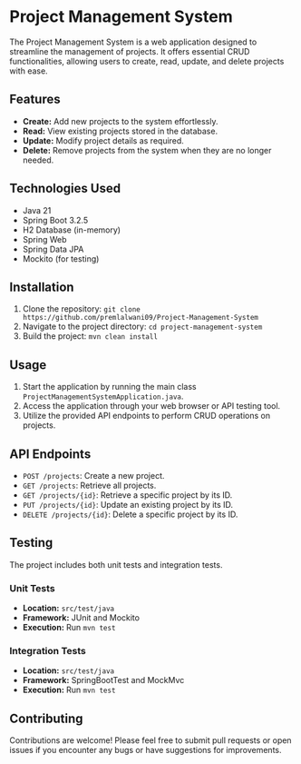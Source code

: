 # Project Management System

The Project Management System is a web application designed to streamline the management of projects. It offers essential CRUD functionalities, allowing users to create, read, update, and delete projects with ease.

## Features

- **Create:** Add new projects to the system effortlessly.
- **Read:** View existing projects stored in the database.
- **Update:** Modify project details as required.
- **Delete:** Remove projects from the system when they are no longer needed.

## Technologies Used

- Java 21
- Spring Boot 3.2.5
- H2 Database (in-memory)
- Spring Web
- Spring Data JPA
- Mockito (for testing)

## Installation

1. Clone the repository: `git clone https://github.com/premlalwani09/Project-Management-System`
2. Navigate to the project directory: `cd project-management-system`
3. Build the project: `mvn clean install`

## Usage

1. Start the application by running the main class `ProjectManagementSystemApplication.java`.
2. Access the application through your web browser or API testing tool.
3. Utilize the provided API endpoints to perform CRUD operations on projects.

## API Endpoints

- `POST /projects`: Create a new project.
- `GET /projects`: Retrieve all projects.
- `GET /projects/{id}`: Retrieve a specific project by its ID.
- `PUT /projects/{id}`: Update an existing project by its ID.
- `DELETE /projects/{id}`: Delete a specific project by its ID.

## Testing

The project includes both unit tests and integration tests.

### Unit Tests

- **Location:** `src/test/java`
- **Framework:** JUnit and Mockito
- **Execution:** Run `mvn test`

### Integration Tests

- **Location:** `src/test/java`
- **Framework:** SpringBootTest and MockMvc
- **Execution:** Run `mvn test`

## Contributing

Contributions are welcome! Please feel free to submit pull requests or open issues if you encounter any bugs or have suggestions for improvements.

